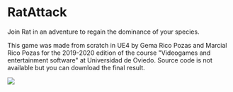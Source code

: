 # RatAttack
Join Rat in an adventure to regain the dominance of your species.

This game was made from scratch in UE4 by Gema Rico Pozas and Marcial Rico Pozas for the 2019-2020 edition of the course "Videogames and entertainment software" at Universidad de Oviedo. Source code is not available but you can download the final result.

<a href="https://github.com/ricopozasmarcial/nuriapozas/graphs/contributors">
  <img src="https://contributors-img.web.app/image?repo=ricopozasmarcial/nuriapozas" />
</a>
